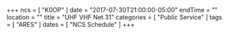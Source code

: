 +++
ncs = [ "K0OP" ]
date = "2017-07-30T21:00:00-05:00"
endTime = ""
location = ""
title = "UHF VHF Net 31"
categories = [ "Public Service" ]
tags = [ "ARES" ]
dates = [ "NCS Schedule" ]
+++
